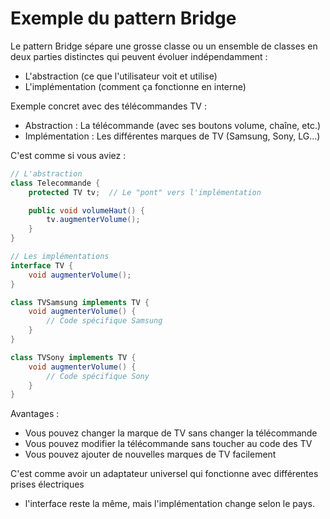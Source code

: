 # Exemple du pattern Bridge

Le pattern Bridge sépare une grosse classe ou un ensemble de classes en deux parties distinctes
qui peuvent évoluer indépendamment :

- L'abstraction (ce que l'utilisateur voit et utilise)
- L'implémentation (comment ça fonctionne en interne)

Exemple concret avec des télécommandes TV :

- Abstraction : La télécommande (avec ses boutons volume, chaîne, etc.)
- Implémentation : Les différentes marques de TV (Samsung, Sony, LG...)

C'est comme si vous aviez :

```java
// L'abstraction
class Telecommande {
    protected TV tv;  // Le "pont" vers l'implémentation

    public void volumeHaut() {
        tv.augmenterVolume();
    }
}

// Les implémentations
interface TV {
    void augmenterVolume();
}

class TVSamsung implements TV {
    void augmenterVolume() {
        // Code spécifique Samsung
    }
}

class TVSony implements TV {
    void augmenterVolume() {
        // Code spécifique Sony
    }
}
```

Avantages :

- Vous pouvez changer la marque de TV sans changer la télécommande
- Vous pouvez modifier la télécommande sans toucher au code des TV
- Vous pouvez ajouter de nouvelles marques de TV facilement

C'est comme avoir un adaptateur universel qui fonctionne avec différentes prises électriques

- l'interface reste la même, mais l'implémentation change selon le pays.
